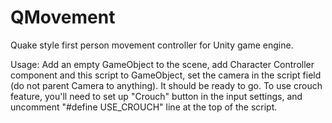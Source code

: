 # QMovement
Quake style first person movement controller for Unity game engine.

Usage: Add an empty GameObject to the scene, add Character Controller component and this script to GameObject,
set the camera in the script field (do not parent Camera to anything). It should be ready to go.
To use crouch feature, you'll need to set up "Crouch" button in the input settings, and uncomment "#define USE_CROUCH" line at the top of the script.
